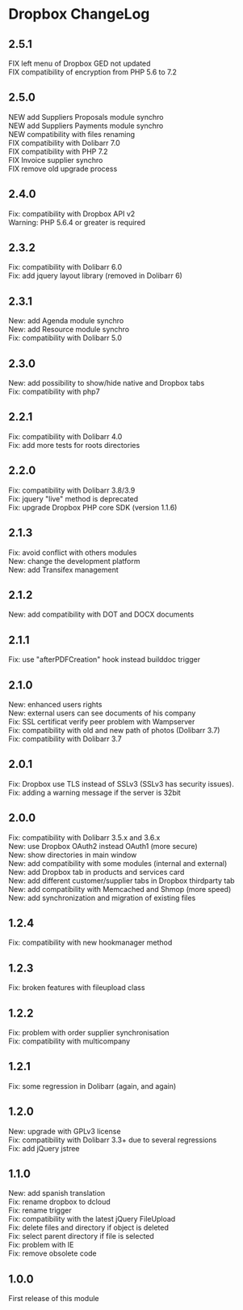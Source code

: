 # Dropbox ChangeLog


## 2.5.1

FIX left menu of Dropbox GED not updated  
FIX compatibility of encryption from PHP 5.6 to 7.2

## 2.5.0

NEW add Suppliers Proposals module synchro  
NEW add Suppliers Payments module synchro  
NEW compatibility with files renaming  
FIX compatibility with Dolibarr 7.0  
FIX compatibility with PHP 7.2  
FIX Invoice supplier synchro  
FIX remove old upgrade process

## 2.4.0

Fix: compatibility with Dropbox API v2  
Warning: PHP 5.6.4 or greater is required

## 2.3.2

Fix: compatibility with Dolibarr 6.0  
Fix: add jquery layout library (removed in Dolibarr 6)

## 2.3.1

New: add Agenda module synchro  
New: add Resource module synchro  
Fix: compatibility with Dolibarr 5.0

## 2.3.0

New: add possibility to show/hide native and Dropbox tabs  
Fix: compatibility with php7

## 2.2.1

Fix: compatibility with Dolibarr 4.0  
Fix: add more tests for roots directories

## 2.2.0

Fix: compatibility with Dolibarr 3.8/3.9  
Fix: jquery "live" method is deprecated  
Fix: upgrade Dropbox PHP core SDK (version 1.1.6) 

## 2.1.3

Fix: avoid conflict with others modules  
New: change the development platform  
New: add Transifex management

## 2.1.2

New: add compatibility with DOT and DOCX documents

## 2.1.1

Fix: use "afterPDFCreation" hook instead builddoc trigger

## 2.1.0

New: enhanced users rights  
New: external users can see documents of his company  
Fix: SSL certificat verify peer problem with Wampserver  
Fix: compatibility with old and new path of photos (Dolibarr 3.7)  
Fix: compatibility with Dolibarr 3.7

## 2.0.1

Fix: Dropbox use TLS instead of SSLv3 (SSLv3 has security issues).  
Fix: adding a warning message if the server is 32bit

## 2.0.0

Fix: compatibility with Dolibarr 3.5.x and 3.6.x  
New: use Dropbox OAuth2 instead OAuth1 (more secure)  
New: show directories in main window  
New: add compatibility with some modules (internal and external)  
New: add Dropbox tab in products and services card  
New: add different customer/supplier tabs in Dropbox thirdparty tab  
New: add compatibility with Memcached and Shmop (more speed)  
New: add synchronization and migration of existing files

## 1.2.4

Fix: compatibility with new hookmanager method

## 1.2.3

Fix: broken features with fileupload class

## 1.2.2

Fix: problem with order supplier synchronisation  
Fix: compatibility with multicompany

## 1.2.1

Fix: some regression in Dolibarr (again, and again)

## 1.2.0

New: upgrade with GPLv3 license  
Fix: compatibility with Dolibarr 3.3+ due to several regressions  
Fix: add jQuery jstree

## 1.1.0

New: add spanish translation  
Fix: rename dropbox to dcloud  
Fix: rename trigger  
Fix: compatibility with the latest jQuery FileUpload  
Fix: delete files and directory if object is deleted  
Fix: select parent directory if file is selected  
Fix: problem with IE  
Fix: remove obsolete code

## 1.0.0

First release of this module
